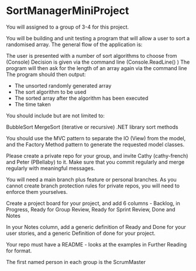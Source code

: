 # SortManagerMiniProject
You will assigned to a group of 3-4 for this project.

You will be building and unit testing a program that will allow a user to sort a randomised array. The general flow of the application is:

The user is presented with a number of sort algorithms to choose from (Console)
Decision is given via the command line (Console.ReadLine() )
The program will then ask for the length of an array again via the command line
The program should then output:
- The unsorted randomly generated array
- The sort algorithm to be used
- The sorted array after the algorithm has been executed
- The time taken

You should include but are not limited to:

BubbleSort
MergeSort (iterative or recursive)
.NET library sort methods

You should use the MVC pattern to separate the IO (View) from the model, and the Factory Method pattern to generate the requested model classes.

Please create a private repo for your group, and invite Cathy (cathy-french) and Peter (PBellaby) to it.  Make sure that you commit regularly and merge regularly with meaningful messages. 

You will need a main branch plus feature or personal branches.  As you cannot create branch protection rules for private repos, you will need to enforce them yourselves.

Create a project board for your project, and add 6 columns - Backlog, in Progress, Ready for Group Review, Ready for Sprint Review, Done and Notes
 
In your Notes column, add a generic definition of Ready and Done for your user stories, and a generic Definition of done for your project.

Your repo must have a README - looks at the examples in Further Reading for format.

The first named person in each group is the ScrumMaster
